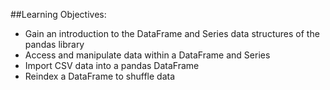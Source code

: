 ##Learning Objectives:

- Gain an introduction to the DataFrame and Series data structures of the pandas library
- Access and manipulate data within a DataFrame and Series
- Import CSV data into a pandas DataFrame
- Reindex a DataFrame to shuffle data
